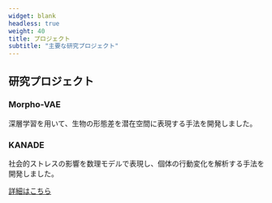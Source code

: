```yaml
---
widget: blank
headless: true
weight: 40
title: プロジェクト
subtitle: "主要な研究プロジェクト"
---
```


<div id="projects"></div>

## 研究プロジェクト

### Morpho-VAE
深層学習を用いて、生物の形態差を潜在空間に表現する手法を開発しました。

### KANADE
社会的ストレスの影響を数理モデルで表現し、個体の行動変化を解析する手法を開発しました。

[詳細はこちら](/ja/project/)
